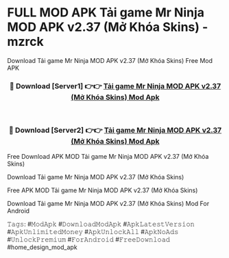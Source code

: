 # FULL MOD APK Tải game Mr Ninja MOD APK v2.37 (Mở Khóa Skins) - mzrck
Download Tải game Mr Ninja MOD APK v2.37 (Mở Khóa Skins) Free Mod APK

<div align="center">
<h3>🔴 Download [Server1] 👉👉 <a href="https://apk-comot.site?title=Tải_game_Mr_Ninja_MOD_APK_v2.37_(Mở_Khóa_Skins)">Tải game Mr Ninja MOD APK v2.37 (Mở Khóa Skins) Mod Apk</a></h3><br>

<h3>🔴 Download [Server2] 👉👉 <a href="https://apk-comot.site?title=Tải_game_Mr_Ninja_MOD_APK_v2.37_(Mở_Khóa_Skins)">Tải game Mr Ninja MOD APK v2.37 (Mở Khóa Skins) Mod Apk</a></h3>
</div>


Free Download APK MOD Tải game Mr Ninja MOD APK v2.37 (Mở Khóa Skins)

Download Tải game Mr Ninja MOD APK v2.37 (Mở Khóa Skins) 

Free APK MOD Tải game Mr Ninja MOD APK v2.37 (Mở Khóa Skins) 

Download Tải game Mr Ninja MOD APK v2.37 (Mở Khóa Skins) Mod For Android

𝚃𝚊𝚐𝚜: #𝙼𝚘𝚍𝙰𝚙𝚔 #𝙳𝚘𝚠𝚗𝚕𝚘𝚊𝚍𝙼𝚘𝚍𝙰𝚙𝚔 #𝙰𝚙𝚔𝙻𝚊𝚝𝚎𝚜𝚝𝚅𝚎𝚛𝚜𝚒𝚘𝚗 #𝙰𝚙𝚔𝚄𝚗𝚕𝚒𝚖𝚒𝚝𝚎𝚍𝙼𝚘𝚗𝚎𝚢 #𝙰𝚙𝚔𝚄𝚗𝚕𝚘𝚌𝚔𝙰𝚕𝚕 #𝙰𝚙𝚔𝙽𝚘𝙰𝚍𝚜 #𝚄𝚗𝚕𝚘𝚌𝚔𝙿𝚛𝚎𝚖𝚒𝚞𝚖 #𝙵𝚘𝚛𝙰𝚗𝚍𝚛𝚘𝚒𝚍 #𝙵𝚛𝚎𝚎𝙳𝚘𝚠𝚗𝚕𝚘𝚊𝚍 #home_design_mod_apk